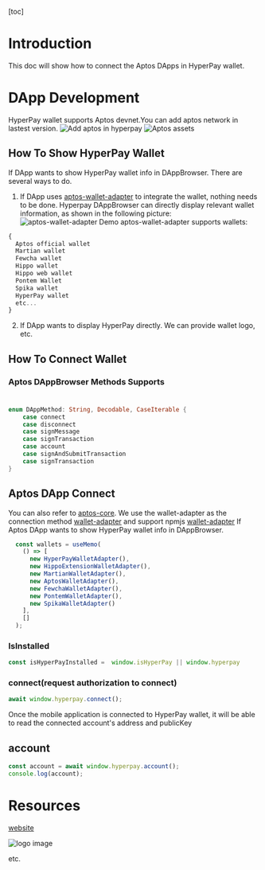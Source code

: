 [toc]

# Introduction
This doc will show how to connect the Aptos DApps in HyperPay wallet.

# DApp Development
HyperPay wallet supports Aptos devnet.You can add aptos network in lastest version.
![Add aptos in hyperpay](assets/WechatIMG6705.jpg)
![Aptos assets](assets/WechatIMG6706.jpg)

## How To Show HyperPay Wallet
  If DApp wants to show HyperPay wallet info in DAppBrowser. There are several ways to do.
  1. If DApp uses [aptos-wallet-adapter](https://github.com/hippospace/aptos-wallet-adapter) to integrate the wallet, nothing needs to be done. Hyperpay DAppBrowser can directly display relevant wallet information, as shown in the following picture:
  ![aptos-wallet-adapter Demo](assets/1663974540418.jpg)
 aptos-wallet-adapter supports wallets:
  ```js
  {
    Aptos official wallet
    Martian wallet
    Fewcha wallet
    Hippo wallet
    Hippo web wallet
    Pontem Wallet
    Spika wallet
    HyperPay wallet 
    etc...
}
```
  
 2.  If DApp wants to display HyperPay  directly. We can provide wallet logo, etc.   
## How To Connect Wallet 
### Aptos DAppBrowser Methods Supports

#
```swift
enum DAppMethod: String, Decodable, CaseIterable {
    case connect
    case disconnect
    case signMessage
    case signTransaction
    case account
    case signAndSubmitTransaction
    case signTransaction
}
```
## Aptos DApp Connect 
You can also refer to [aptos-core](https://github.com/aptos-labs/aptos-core).
We use the wallet-adapter as the connection method [wallet-adapter](https://github.com/hippospace/aptos-wallet-adapter)
and support npmjs [wallet-adapter](https://www.npmjs.com/package/@manahippo/aptos-wallet-adapter)
If Aptos DApp wants to show HyperPay wallet info in DAppBrowser.
```js
  const wallets = useMemo(
    () => [
      new HyperPayWalletAdapter(),
      new HippoExtensionWalletAdapter(),
      new MartianWalletAdapter(),
      new AptosWalletAdapter(),
      new FewchaWalletAdapter(),
      new PontemWalletAdapter(),
      new SpikaWalletAdapter()
    ],
    []
  );
```
### IsInstalled
```js
const isHyperPayInstalled =  window.isHyperPay || window.hyperpay
```
### connect(request authorization to connect)

```js
await window.hyperpay.connect();
```
Once the mobile application is connected to HyperPay wallet, it will be able to read the connected account's address and publicKey
## account 
```js
const account = await window.hyperpay.account();
console.log(account);
```

# Resources

[website](https://www.hyperpay.tech/)

![logo image](assets/WechatIMG24.png)


etc.
